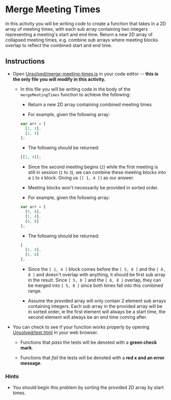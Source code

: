 # Merge Meeting Times

In this activity you will be writing code to create a function that takes in a 2D array of meeting times, with each sub array containing two integers representing a meeting's start and end time. Return a new 2D array of collapsed meeting times, e.g. combine sub arrays where meeting blocks overlap to reflect the combined start and end time.

## Instructions

- Open [Unsolved/merge-meeting-times.js](Unsolved/merge-meeting-times.js) in your code editor -- **this is the only file you will modify in this activity.**

  - In this file you will be writing code in the body of the `mergeMeetingTimes` function to achieve the following:

    - Return a new 2D array containing combined meeting times

    - For example, given the following array:

    ```js
    var arr = [
      [1, 3],
      [2, 4]
    ];
    ```

    - The following should be returned:

    ```js
    [[1, 4]];
    ```

    - Since the second meeting begins (`2`) while the first meeting is still in session (`1` to `3`), we can combine these meeting blocks into a `1` to `4` block. Giving us `[[ 1, 4 ]]` as our answer.

    - Meeting blocks won't necessarily be provided in sorted order.

    - For example, given the following array:

    ```js
    var arr = [
      [5, 8],
      [1, 4],
      [6, 8]
    ];
    ```

    - The following should be returned:

    ```js
    [
      [1, 4],
      [5, 8]
    ];
    ```

    - Since the `[ 1, 4 ]` block comes before the `[ 5, 8 ]` and the `[ 6, 8 ]` and doesn't overlap with anything, it should be first sub array in the result. Since `[ 5, 8 ]` and the `[ 6, 8 ]` overlap, they can be merged into `[ 5, 8 ]` since both times fall into this combined range.

    - Assume the provided array will only contain 2 element sub arrays containing integers. Each sub array in the provided array will be in sorted order, ie the first element will always be a start time, the second element will always be an end time coming after.

- You can check to see if your function works properly by opening [Unsolved/test.html](Unsolved/test.html) in your web browser.

  - Functions that _pass_ the tests will be denoted with a **green check mark**.

  - Functions that _fail_ the tests will be denoted with a **red x and an error message**.

### Hints

- You should begin this problem by sorting the provided 2D array by start times.
